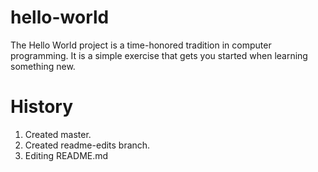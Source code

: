 # hello-world
The Hello World project is a time-honored tradition in computer programming. It is a simple exercise that gets you started when learning something new. 

# History
1. Created master.
2. Created readme-edits branch.
3. Editing README.md

